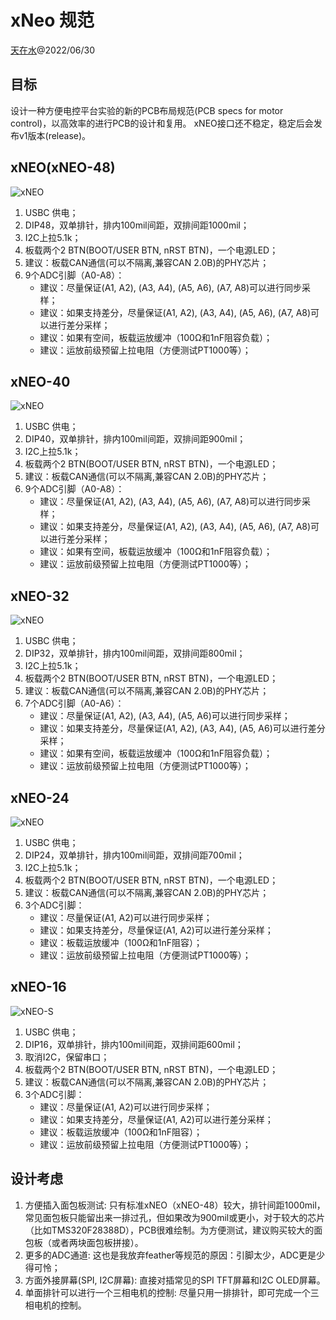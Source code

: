 # xNeo 规范

[天在水](heguolin@mail.iee.ac.cn)@2022/06/30

## 目标

设计一种方便电控平台实验的新的PCB布局规范(PCB specs for motor control)，以高效率的进行PCB的设计和复用。
xNEO接口还不稳定，稳定后会发布v1版本(release)。

## xNEO(xNEO-48)

![xNEO](./images/xNEO-48.png)

1. USBC 供电；
2. DIP48，双单排针，排内100mil间距，双排间距1000mil；
3. I2C上拉5.1k；
4. 板载两个2 BTN(BOOT/USER BTN, nRST BTN)，一个电源LED；
5. 建议：板载CAN通信(可以不隔离,兼容CAN 2.0B)的PHY芯片；
6. 9个ADC引脚（A0-A8）：
   - 建议：尽量保证(A1, A2), (A3, A4), (A5, A6), (A7, A8)可以进行同步采样；
   - 建议：如果支持差分，尽量保证(A1, A2), (A3, A4), (A5, A6), (A7, A8)可以进行差分采样；
   - 建议：如果有空间，板载运放缓冲（100Ω和1nF阻容负载）；
   - 建议：运放前级预留上拉电阻（方便测试PT1000等）；

## xNEO-40

![xNEO](./images/xNEO-40.png)

1. USBC 供电；
2. DIP40，双单排针，排内100mil间距，双排间距900mil；
3. I2C上拉5.1k；
4. 板载两个2 BTN(BOOT/USER BTN, nRST BTN)，一个电源LED；
5. 建议：板载CAN通信(可以不隔离,兼容CAN 2.0B)的PHY芯片；
6. 9个ADC引脚（A0-A8）：
   - 建议：尽量保证(A1, A2), (A3, A4), (A5, A6), (A7, A8)可以进行同步采样；
   - 建议：如果支持差分，尽量保证(A1, A2), (A3, A4), (A5, A6), (A7, A8)可以进行差分采样；
   - 建议：如果有空间，板载运放缓冲（100Ω和1nF阻容负载）；
   - 建议：运放前级预留上拉电阻（方便测试PT1000等）；

## xNEO-32

![xNEO](./images/xNEO-32.png)

1. USBC 供电；
2. DIP32，双单排针，排内100mil间距，双排间距800mil；
3. I2C上拉5.1k；
4. 板载两个2 BTN(BOOT/USER BTN, nRST BTN)，一个电源LED；
5. 建议：板载CAN通信(可以不隔离,兼容CAN 2.0B)的PHY芯片；
6. 7个ADC引脚（A0-A6）：
   - 建议：尽量保证(A1, A2), (A3, A4), (A5, A6)可以进行同步采样；
   - 建议：如果支持差分，尽量保证(A1, A2), (A3, A4), (A5, A6)可以进行差分采样；
   - 建议：如果有空间，板载运放缓冲（100Ω和1nF阻容负载）；
   - 建议：运放前级预留上拉电阻（方便测试PT1000等）；

## xNEO-24

![xNEO](./images/xNEO-24.png)

1. USBC 供电；
2. DIP24，双单排针，排内100mil间距，双排间距700mil；
3. I2C上拉5.1k；
4. 板载两个2 BTN(BOOT/USER BTN, nRST BTN)，一个电源LED；
5. 建议：板载CAN通信(可以不隔离,兼容CAN 2.0B)的PHY芯片；
6. 3个ADC引脚：
   - 建议：尽量保证(A1, A2)可以进行同步采样；
   - 建议：如果支持差分，尽量保证(A1, A2)可以进行差分采样；
   - 建议：板载运放缓冲（100Ω和1nF阻容）；
   - 建议：运放前级预留上拉电阻（方便测试PT1000等）；


## xNEO-16

![xNEO-S](./images/xNEO-16.png)

1. USBC 供电；
2. DIP16，双单排针，排内100mil间距，双排间距600mil；
3. 取消I2C，保留串口；
4. 板载两个2 BTN(BOOT/USER BTN, nRST BTN)，一个电源LED；
5. 建议：板载CAN通信(可以不隔离,兼容CAN 2.0B)的PHY芯片；
6. 3个ADC引脚：
   - 建议：尽量保证(A1, A2)可以进行同步采样；
   - 建议：如果支持差分，尽量保证(A1, A2)可以进行差分采样；
   - 建议：板载运放缓冲（100Ω和1nF阻容）；
   - 建议：运放前级预留上拉电阻（方便测试PT1000等）；

## 设计考虑

1. 方便插入面包板测试:
    只有标准xNEO（xNEO-48）较大，排针间距1000mil，常见面包板只能留出来一排过孔，但如果改为900mil或更小，对于较大的芯片（比如TMS320F28388D），PCB很难绘制。为方便测试，建议购买较大的面包板（或者两块面包板拼接）。
2. 更多的ADC通道:
    这也是我放弃feather等规范的原因：引脚太少，ADC更是少得可怜；
3. 方面外接屏幕(SPI, I2C屏幕):
    直接对插常见的SPI TFT屏幕和I2C OLED屏幕。
4. 单面排针可以进行一个三相电机的控制:
    尽量只用一排排针，即可完成一个三相电机的控制。
